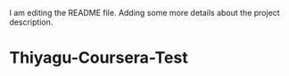 
I am editing the README file. Adding some more details about the project description.
# Thiyagu-Coursera-Test
